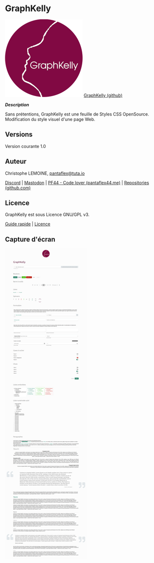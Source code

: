 # GraphKelly 

![GraphKelly](https://github.com/pantaflex44/GraphKelly/blob/main/graphkelly256.png)
[GraphKelly (github)](https://github.com/pantaflex44/GraphKelly)

***Description***

Sans prétentions, GraphKelly est une feuille de Styles CSS OpenSource.
Modification du style visuel d'une page Web.



## Versions

Version courante 1.0



## Auteur

Christophe LEMOINE, [pantaflex@tuta.io](mailto:%20pantaflex@tuta.io?subject=GraphKelly)

[Discord](https://discord.com/users/829806043185676330/) | [Mastodon](https://mamot.fr/@pantaflex44) | [PF44 - Code lover (pantaflex44.me)](https://pantaflex44.me/) | [Repositories (github.com)](https://github.com/pantaflex44?tab=repositories)



## Licence

GraphKelly est sous Licence GNU/GPL v3.

[Guide rapide](https://www.gnu.org/licenses/quick-guide-gplv3.fr.html) | [Licence](https://www.gnu.org/licenses/gpl-3.0.fr.html)



## Capture d'écran

![Capture d'écran](https://github.com/pantaflex44/GraphKelly/blob/main/screenshot.png)
